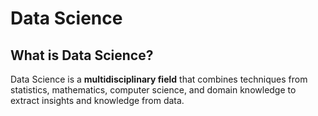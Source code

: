 # Data Science
## What is Data Science?
Data Science is a **multidisciplinary field** that combines techniques from statistics, mathematics, computer science, and domain knowledge to extract insights and knowledge from data.
